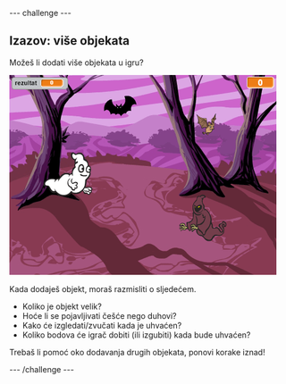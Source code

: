 \--- challenge \---

## Izazov: više objekata

Možeš li dodati više objekata u igru?

![screenshot](images/ghost-final.png)

Kada dodaješ objekt, moraš razmisliti o sljedećem.

+ Koliko je objekt velik?
+ Hoće li se pojavljivati češće nego duhovi?
+ Kako će izgledati/zvučati kada je uhvaćen?
+ Koliko bodova će igrač dobiti (ili izgubiti) kada bude uhvaćen?

Trebaš li pomoć oko dodavanja drugih objekata, ponovi korake iznad!

\--- /challenge \---